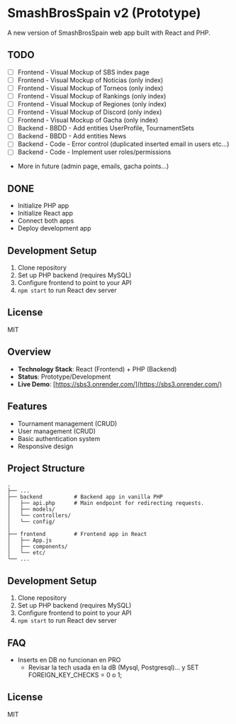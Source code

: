# SmashBrosSpain v2 (Prototype)

A new version of SmashBrosSpain web app built with React and PHP.


## TODO

- [ ] Frontend - Visual Mockup of SBS index page
- [ ] Frontend - Visual Mockup of Noticias (only index)
- [ ] Frontend - Visual Mockup of Torneos (only index)
- [ ] Frontend - Visual Mockup of Rankings (only index)
- [ ] Frontend - Visual Mockup of Regiones (only index)
- [ ] Frontend - Visual Mockup of Discord (only index)
- [ ] Frontend - Visual Mockup of Gacha (only index)
- [ ] Backend  - BBDD - Add entities UserProfile, TournamentSets
- [ ] Backend  - BBDD - Add entities News
- [ ] Backend -  Code - Error control (duplicated inserted email in users etc...)
- [ ] Backend -  Code - Implement user roles/permissions
- More in future (admin page, emails, gacha points...)

## DONE
- Initialize PHP app
- Initialize React app
- Connect both apps
- Deploy development app 

## Development Setup

1. Clone repository
2. Set up PHP backend (requires MySQL)
3. Configure frontend to point to your API
4. `npm start` to run React dev server

## License

MIT

## Overview

- **Technology Stack**: React (Frontend) + PHP (Backend)
- **Status**: Prototype/Development
- **Live Demo**: [https://sbs3.onrender.com/](https://sbs3.onrender.com/)

## Features

- Tournament management (CRUD)
- User management (CRUD)
- Basic authentication system
- Responsive design

## Project Structure

    .
    ├── ...
    ├── backend          # Backend app in vanilla PHP
    │   ├── api.php      # Main endpoint for redirecting requests.
    │   ├── models/     
    │   └── controllers/
    │   └── config/     
    │
    ├── frontend         # Frontend app in React
    │   ├── App.js       
    │   ├── components/  
    │   └── etc/         
    └── ...

## Development Setup

1. Clone repository
2. Set up PHP backend (requires MySQL)
3. Configure frontend to point to your API
4. `npm start` to run React dev server

## FAQ
- Inserts en DB no funcionan en PRO
  - Revisar la tech usada en la dB (Mysql, Postgresql)... y SET FOREIGN_KEY_CHECKS = 0 o 1;
## License

MIT